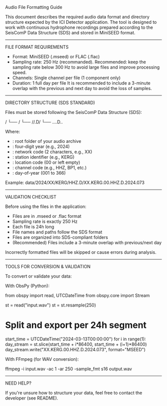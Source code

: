Audio File Formatting Guide

This document describes the required audio data format and directory structure expected by the ICI Detector application. The tool is designed to work with continuous hydrophone recordings prepared according to the SeisComP Data Structure (SDS) and stored in MiniSEED format.

---

FILE FORMAT REQUIREMENTS

- Format: MiniSEED (.mseed) or FLAC (.flac)
- Sampling rate: 250 Hz (recommanded).
  Recommended: keep the sampling rate below 300 Hz to avoid large files and improve processing speed.
- Channels: Single channel per file (1 component only)
- Duration: 1 full day per file
  It is recommended to include a 3-minute overlap with the previous and next day to avoid the loss of samples.

---

DIRECTORY STRUCTURE (SDS STANDARD)

Files must be stored following the SeisComP Data Structure (SDS):

<SDSROOT>/
└── <YEAR>/
    └── <NET>/<STA>/<CHAN>.D/
        └── <NET>.<STA>.<LOC>.<CHAN>.D.<YEAR>.<DOY>

Where:
- <SDSROOT>: root folder of your audio archive
- <YEAR>: four-digit year (e.g., 2024)
- <NET>: network code (2 characters, e.g., XX)
- <STA>: station identifier (e.g., KERG)
- <LOC>: location code (00 or left empty)
- <CHAN>: channel code (e.g., HHZ, BP1, etc.)
- <DOY>: day-of-year (001 to 366)

Example:
data/2024/XX/KERG/HHZ.D/XX.KERG.00.HHZ.D.2024.073

---

VALIDATION CHECKLIST

Before using the files in the application:

- Files are in .mseed or .flac format
- Sampling rate is exactly 250 Hz
- Each file is 24h long
- File names and paths follow the SDS format
- Files are organized into SDS-compliant folders
- (Recommended) Files include a 3-minute overlap with previous/next day

Incorrectly formatted files will be skipped or cause errors during analysis.

---

TOOLS FOR CONVERSION & VALIDATION

To convert or validate your data:

With ObsPy (Python):

from obspy import read, UTCDateTime
from obspy.core import Stream

st = read("input.wav")
st = st.resample(250)

# Split and export per 24h segment
start_time = UTCDateTime("2024-03-13T00:00:00")
for i in range(1):
    day_stream = st.slice(start_time + i*86400, start_time + (i+1)*86400)
    day_stream.write("XX.KERG.00.HHZ.D.2024.073", format="MSEED")


With FFmpeg (for WAV conversion):

ffmpeg -i input.wav -ac 1 -ar 250 -sample_fmt s16 output.wav

---

NEED HELP?

If you're unsure how to structure your data, feel free to contact the developer (see README).
